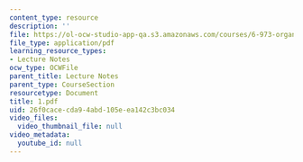 ```yaml
---
content_type: resource
description: ''
file: https://ol-ocw-studio-app-qa.s3.amazonaws.com/courses/6-973-organic-optoelectronics-spring-2003/26f0cacecda94abd105eea142c3bc034_1.pdf
file_type: application/pdf
learning_resource_types:
- Lecture Notes
ocw_type: OCWFile
parent_title: Lecture Notes
parent_type: CourseSection
resourcetype: Document
title: 1.pdf
uid: 26f0cace-cda9-4abd-105e-ea142c3bc034
video_files:
  video_thumbnail_file: null
video_metadata:
  youtube_id: null
---
```

